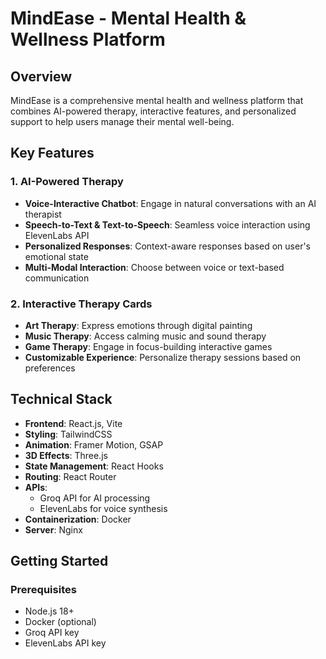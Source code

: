 # MindEase - Mental Health & Wellness Platform

## Overview
MindEase is a comprehensive mental health and wellness platform that combines AI-powered therapy, interactive features, and personalized support to help users manage their mental well-being.

## Key Features

### 1. AI-Powered Therapy
- **Voice-Interactive Chatbot**: Engage in natural conversations with an AI therapist
- **Speech-to-Text & Text-to-Speech**: Seamless voice interaction using ElevenLabs API
- **Personalized Responses**: Context-aware responses based on user's emotional state
- **Multi-Modal Interaction**: Choose between voice or text-based communication

### 2. Interactive Therapy Cards
- **Art Therapy**: Express emotions through digital painting
- **Music Therapy**: Access calming music and sound therapy
- **Game Therapy**: Engage in focus-building interactive games
- **Customizable Experience**: Personalize therapy sessions based on preferences

## Technical Stack
- **Frontend**: React.js, Vite
- **Styling**: TailwindCSS
- **Animation**: Framer Motion, GSAP
- **3D Effects**: Three.js
- **State Management**: React Hooks
- **Routing**: React Router
- **APIs**: 
  - Groq API for AI processing
  - ElevenLabs for voice synthesis
- **Containerization**: Docker
- **Server**: Nginx

## Getting Started

### Prerequisites
- Node.js 18+
- Docker (optional)
- Groq API key
- ElevenLabs API key

